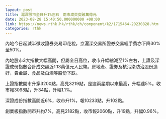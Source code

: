 ```yaml
---
layout: post
title: 滬深股市全日升1%左右　兩市成交突破萬億元
date: 2023-08-28 15:40:50.000000000 +08:00
link: https://news.rthk.hk/rthk/ch/component/k2/1715464-20230828.htm
categories: rthk
---
```


內地今日起減半徵收證券交易印花稅，京滬深交易所證券交易經手費亦下降30%至50%。

內地股市3大指數大幅高開，但屬全日高位，收市升幅縮減至1%左右，上證及深證成份指數合計成交額近1.13萬億元人民幣。房地產、證券及核污染防治股份造好，貴金屬、食品及白酒等股份下跌。

上證指數開市升穿3200點，高見3219點，是逾兩星期以來最高，升幅達5%。收市報3098點，升34點，升幅1.1%。

深證成份指數高開近6%，收市升1%，報10233點，升102點。

創業板指數開市升約7%，高見2182點，收市報2060點，升19點，升幅0.96%。

